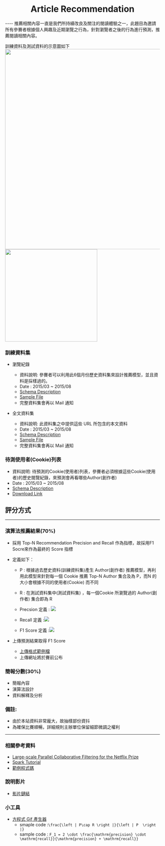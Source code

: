 <center><h1>Article Recommendation</h1></center>
----
推薦相關內容一直是我們所持續改良及關注的閱讀體驗之一，此題目為邀請所有參賽者根據個人興趣及近期瀏覽之行為，針對瀏覽者之後的行為進行預測，推薦閱讀相關內容。

訓練資料及測試資料的示意圖如下
<img width="650px" src="https://docs.google.com/drawings/d/1e1epVxq0VRVJmy2DG5TBdUp8u3ZeyK2dwSkSQch2qgc/pub?w=851&amp;h=440" />
<br>
<img width="300px" src="https://docs.google.com/drawings/d/1elJJ538OAcm3gxfyVoSoVU__1D-FQwRty1NrxmRqdR0/pub?w=455&h=100" />

### 訓練資料集
* 瀏覽紀錄
	* 資料說明: 參賽者可以利用此6個月份歷史資料集來設計推薦模型，並且資料是採樣過的。
	* Date : 2015/03 ~ 2015/08
	* [Schema Description](training_data_schema.md)
	* [Sample File](./data/sample_training.json)
	* 完整資料集會再以 Mail 通知

* 全文資料集
	* 資料說明: 此資料集之中提供這些 URL 所包含的本文資料
	* Date : 2015/03 ~ 2015/08
	* [Schema Description](article_data_schema.md)
	* [Sample File](./data/sample_article.json)
	* 完整資料集會再以 Mail 通知

### 待測使用者(Cookie)列表 
* 資料說明: 待預測的Cookie(使用者)列表，參賽者必須根據這些Cookie(使用者)的歷史閱覽紀錄，來預測會再看哪些Author(創作者)
* Date : 2015/03 ~ 2015/08
* [Schema Description](testing_data_schema.md)
* [Download Link](./data/testing.json)

## 評分方式
----
### 演算法推薦結果(70%)
* 採用 Top-N Recommendation Precision and Recall 作為指標，故採用F1 Socre來作為最終的 Score 指標
* 定義如下：
	* P : 根據過去歷史資料(訓練資料集)產生 Author(創作者) 推薦模型，再利用此模型來針對每一個 Cookie 推薦 Top-N Author 集合及為 P，而N 的大小會根據不同的使用者(Cookie) 而不同
	* R : 在測試資料集中(測試資料集) ，每一個Cookie 所瀏覽過的 Author(創作者) 集合即為 R 
	* Precsion 定義 : <img src='https://latex.codecogs.com/gif.latex?%5Cfrac%7B%5Cleft%20%7C%20P%5Ccap%20R%20%5Cright%20%7C%7D%7B%5Cleft%20%7C%20P%20%5Cright%20%7C%7D'>

	* Recall 定義 :<img src='https://latex.codecogs.com/gif.latex?%5Cfrac%7B%5Cleft%20%7C%20P%5Ccap%20R%20%5Cright%20%7C%7D%7B%5Cleft%20%7C%20R%20%5Cright%20%7C%7D'>

	* F1 Score 定義 :<img src='https://latex.codecogs.com/gif.latex?F_1%20%3D%202%20%5Ccdot%20%5Cfrac%7B%5Cmathrm%7Bprecision%7D%20%5Ccdot%20%5Cmathrm%7Brecall%7D%7D%7B%5Cmathrm%7Bprecision%7D%20&plus;%20%5Cmathrm%7Brecall%7D%7D'>

* 上傳預測結果取得 F1 Score
	* [上傳格式範例檔](https://github.com/pixnet/pix-recommendation/blob/master/data/sample_submit.json)
	* 上傳網址將於賽前公布

### 簡報分數(30%)
* 簡報內容
* 演算法設計
* 資料解釋及分析


### 備註:
* 由於本站資料非常龐大，故抽樣部份資抖
* 為確保比賽順暢，詳細規則主辦單位保留細節微調之權利

----
### 相關參考資料
* [Large-scale Parallel Collaborative Filtering for
the Netflix Prize](http://www.grappa.univ-lille3.fr/~mary/cours/stats/centrale/reco/paper/MatrixFactorizationALS.pdf)
* [Spark Tutorial](http://spark.apache.org/docs/latest/mllib-collaborative-filtering.html#examples)
* [範例程式碼](http://www.pixnet.net)

### 說明影片
- [影片鏈結](https://youtu.be/mQz6lIZHwkA?t=15m14s)

### 小工具
* [方程式 Gif 產生器](https://www.codecogs.com/latex/eqneditor.php)
    * smaple code :`\frac{\left | P\cap R \right |}{\left | P  \right |}`
    * sample code : `F_1 = 2 \cdot \frac{\mathrm{precision} \cdot \mathrm{recall}}{\mathrm{precision} + \mathrm{recall}}`







